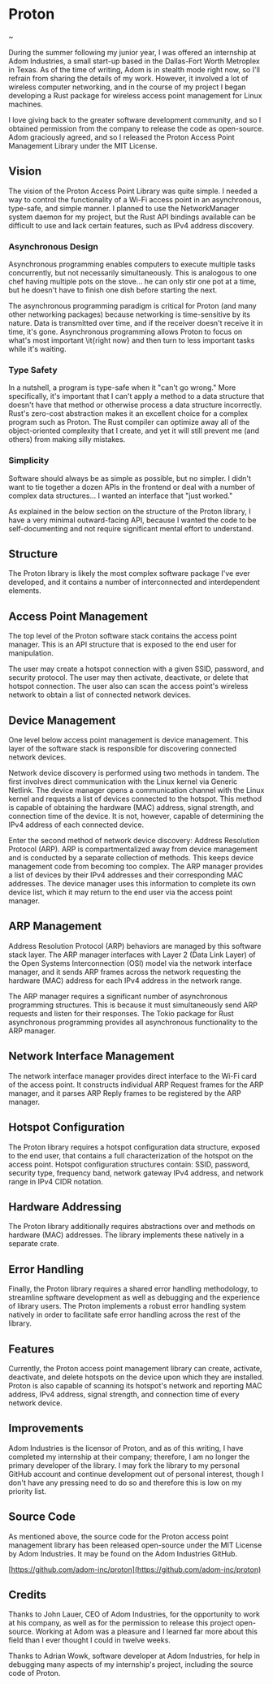 # Proton

~

During the summer following my junior year, I was offered an internship at Adom Industries, a small start-up based in the Dallas-Fort Worth Metroplex in Texas.  As of the time of writing, Adom is in stealth mode right now, so I'll refrain from sharing the details of my work.  However, it involved a lot of wireless computer networking, and in the course of my project I began developing a Rust package for wireless access point management for Linux machines. 

I love giving back to the greater software development community, and so I obtained permission from the company to release the code as open-source.  Adom graciously agreed, and so I released the Proton Access Point Management Library under the MIT License.

## Vision

The vision of the Proton Access Point Library was quite simple.  I needed a way to control the functionality of a Wi-Fi access point in an asynchronous, type-safe, and simple manner.  I planned to use the NetworkManager system daemon for my project, but the Rust API bindings available can be difficult to use and lack certain features, such as IPv4 address discovery.

### Asynchronous Design

Asynchronous programming enables computers to execute multiple tasks concurrently, but not necessarily simultaneously.  This is analogous to one chef having multiple pots on the stove... he can only stir one pot at a time, but he doesn't have to finish one dish before starting the next.

The asynchronous programming paradigm is critical for Proton (and many other networking packages) because networking is time-sensitive by its nature.  Data is transmitted over time, and if the receiver doesn't receive it in time, it's gone.  Asynchronous programming allows Proton to focus on what's most important \it{right now} and then turn to less important tasks while it's waiting.

### Type Safety

In a nutshell, a program is type-safe when it "can't go wrong."  More specifically, it's important that I can't apply a method to a data structure that doesn't have that method or otherwise process a data structure incorrectly.  Rust's zero-cost abstraction makes it an excellent choice for a complex program such as Proton.  The Rust compiler can optimize away all of the object-oriented complexity that I create, and yet it will still prevent me (and others) from making silly mistakes.

### Simplicity

Software should always be as simple as possible, but no simpler.  I didn't want to tie together a dozen APIs in the frontend or deal with a number of complex data structures... I wanted an interface that "just worked."

As explained in the below section on the structure of the Proton library, I have a very minimal outward-facing API, because I wanted the code to be self-documenting and not require significant mental effort to understand.

## Structure

The Proton library is likely the most complex software package I've ever developed, and it contains a number of interconnected and interdependent elements.

## Access Point Management

The top level of the Proton software stack contains the access point manager.  This is an API structure that is exposed to the end user for manipulation.

The user may create a hotspot connection with a given SSID, password, and security protocol.  The user may then activate, deactivate, or delete that hotspot connection.  The user also can scan the access point's wireless network to obtain a list of connected network devices.

## Device Management

One level below access point management is device management.  This layer of the software stack is responsible for discovering connected network devices.

Network device discovery is performed using two methods in tandem.  The first involves direct communication with the Linux kernel via Generic Netlink.  The device manager opens a communication channel with the Linux kernel and requests a list of devices connected to the hotspot.  This method is capable of obtaining the hardware (MAC) address, signal strength, and connection time of the device.  It is not, however, capable of determining the IPv4 address of each connected device.

Enter the second method of network device discovery: Address Resolution Protocol (ARP).  ARP is compartmentalized away from device management and is conducted by a separate collection of methods.  This keeps device management code from becoming too complex.  The ARP manager provides a list of devices by their IPv4 addresses and their corresponding MAC addresses.  The device manager uses this information to complete its own device list, which it may return to the end user via the access point manager.

## ARP Management

Address Resolution Protocol (ARP) behaviors are managed by this software stack layer.  The ARP manager interfaces with Layer 2 (Data Link Layer) of the Open Systems Interconnection (OSI) model via the network interface manager, and it sends ARP frames across the network requesting the hardware (MAC) address for each IPv4 address in the network range.

The ARP manager requires a significant number of asynchronous programming structures.  This is because it must simultaneously send ARP requests and listen for their responses.  The Tokio package for Rust asynchronous programming provides all asynchronous functionality to the ARP manager. 

## Network Interface Management

The network interface manager provides direct interface to the Wi-Fi card of the access point.  It constructs individual ARP Request frames for the ARP manager, and it parses ARP Reply frames to be registered by the ARP manager.

## Hotspot Configuration

The Proton library requires a hotspot configuration data structure, exposed to the end user, that contains a full characterization of the hotspot on the access point.  Hotspot configuration structures contain: SSID, password, security type, frequency band, network gateway IPv4 address, and network range in IPv4 CIDR notation.

## Hardware Addressing

The Proton library additionally requires abstractions over and methods on hardware (MAC) addresses.  The library implements these natively in a separate crate.

## Error Handling

Finally, the Proton library requires a shared error handling methodology, to streamline spftware development as well as debugging and the experience of library users.  The Proton implements a robust error handling system natively in order to facilitate safe error handling across the rest of the library.

## Features

Currently, the Proton access point management library can create, activate, deactivate, and delete hotspots on the device upon which they are installed.  Proton is also capable of scanning its hotspot's network and reporting MAC address, IPv4 address, signal strength, and connection time of every network device.

## Improvements

Adom Industries is the licensor of Proton, and as of this writing, I have completed my internship at their company; therefore, I am no longer the primary developer of the library.  I may fork the library to my personal GitHub account and continue development out of personal interest, though I don't have any pressing need to do so and therefore this is low on my priority list.

## Source Code

As mentioned above, the source code for the Proton access point management library has been released open-source under the MIT License by Adom Industries.  It may be found on the Adom Industries GitHub.

[https://github.com/adom-inc/proton](https://github.com/adom-inc/proton)

## Credits

Thanks to John Lauer, CEO of Adom Industries, for the opportunity to work at his company, as well as for the permission to release this project open-source.  Working at Adom was a pleasure and I learned far more about this field than I ever thought I could in twelve weeks.

Thanks to Adrian Wowk, software developer at Adom Industries, for help in debugging many aspects of my internship's project, including the source code of Proton.